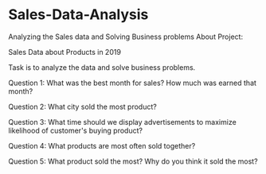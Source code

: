 # Sales-Data-Analysis
Analyzing the Sales data and Solving Business problems
About Project:


Sales Data about Products in 2019


Task is to analyze the data and solve business problems.


Question 1: What was the best month for sales? How much was earned that month?

Question 2: What city sold the most product?

Question 3: What time should we display advertisements to maximize likelihood of customer's buying product?

Question 4: What products are most often sold together?

Question 5: What product sold the most? Why do you think it sold the most?

